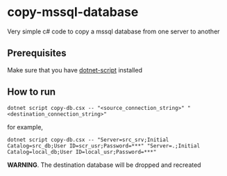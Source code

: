 # copy-mssql-database
Very simple c# code to copy a mssql database from one server to another

## Prerequisites

Make sure that you have [dotnet-script](https://github.com/filipw/dotnet-script) installed

## How to run

`dotnet script copy-db.csx -- "<source_connection_string>" "<destination_connection_string>"`

for example, 

`dotnet script copy-db.csx -- "Server=src_srv;Initial Catalog=src_db;User ID=scr_usr;Password=***" "Server=.;Initial Catalog=local_db;User ID=local_usr;Password=***"`

**WARNING**. The destination database will be dropped and recreated

